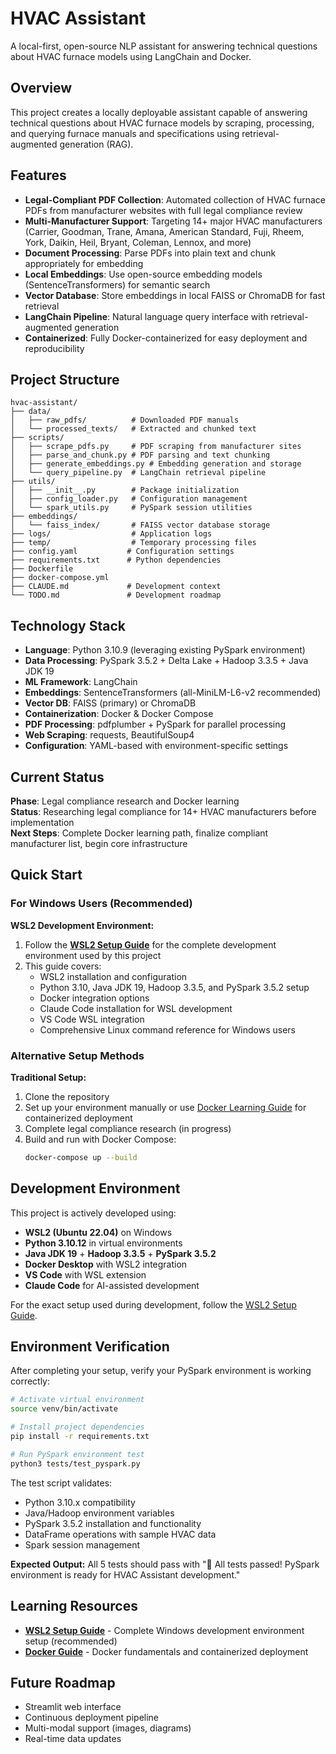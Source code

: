 # HVAC Assistant

A local-first, open-source NLP assistant for answering technical questions about HVAC furnace models using LangChain and Docker.

## Overview

This project creates a locally deployable assistant capable of answering technical questions about HVAC furnace models by scraping, processing, and querying furnace manuals and specifications using retrieval-augmented generation (RAG).

## Features

- **Legal-Compliant PDF Collection**: Automated collection of HVAC furnace PDFs from manufacturer websites with full legal compliance review
- **Multi-Manufacturer Support**: Targeting 14+ major HVAC manufacturers (Carrier, Goodman, Trane, Amana, American Standard, Fuji, Rheem, York, Daikin, Heil, Bryant, Coleman, Lennox, and more)
- **Document Processing**: Parse PDFs into plain text and chunk appropriately for embedding
- **Local Embeddings**: Use open-source embedding models (SentenceTransformers) for semantic search
- **Vector Database**: Store embeddings in local FAISS or ChromaDB for fast retrieval
- **LangChain Pipeline**: Natural language query interface with retrieval-augmented generation
- **Containerized**: Fully Docker-containerized for easy deployment and reproducibility

## Project Structure

```
hvac-assistant/
├── data/
│   ├── raw_pdfs/          # Downloaded PDF manuals
│   └── processed_texts/   # Extracted and chunked text
├── scripts/
│   ├── scrape_pdfs.py     # PDF scraping from manufacturer sites
│   ├── parse_and_chunk.py # PDF parsing and text chunking
│   ├── generate_embeddings.py # Embedding generation and storage
│   └── query_pipeline.py  # LangChain retrieval pipeline
├── utils/
│   ├── __init__.py        # Package initialization
│   ├── config_loader.py   # Configuration management
│   └── spark_utils.py     # PySpark session utilities
├── embeddings/
│   └── faiss_index/       # FAISS vector database storage
├── logs/                  # Application logs
├── temp/                  # Temporary processing files
├── config.yaml           # Configuration settings
├── requirements.txt      # Python dependencies
├── Dockerfile
├── docker-compose.yml
├── CLAUDE.md             # Development context
└── TODO.md               # Development roadmap
```

## Technology Stack

- **Language**: Python 3.10.9 (leveraging existing PySpark environment)
- **Data Processing**: PySpark 3.5.2 + Delta Lake + Hadoop 3.3.5 + Java JDK 19
- **ML Framework**: LangChain
- **Embeddings**: SentenceTransformers (all-MiniLM-L6-v2 recommended)
- **Vector DB**: FAISS (primary) or ChromaDB
- **Containerization**: Docker & Docker Compose
- **PDF Processing**: pdfplumber + PySpark for parallel processing
- **Web Scraping**: requests, BeautifulSoup4
- **Configuration**: YAML-based with environment-specific settings

## Current Status

**Phase**: Legal compliance research and Docker learning  
**Status**: Researching legal compliance for 14+ HVAC manufacturers before implementation  
**Next Steps**: Complete Docker learning path, finalize compliant manufacturer list, begin core infrastructure

## Quick Start

### For Windows Users (Recommended)

**WSL2 Development Environment:**
1. Follow the **[WSL2 Setup Guide](learnings/wsl-guide.md)** for the complete development environment used by this project
2. This guide covers:
   - WSL2 installation and configuration
   - Python 3.10, Java JDK 19, Hadoop 3.3.5, and PySpark 3.5.2 setup
   - Docker integration options
   - Claude Code installation for WSL development
   - VS Code WSL integration
   - Comprehensive Linux command reference for Windows users

### Alternative Setup Methods

**Traditional Setup:**
1. Clone the repository
2. Set up your environment manually or use [Docker Learning Guide](learnings/docker-guide.md) for containerized deployment
3. Complete legal compliance research (in progress)
4. Build and run with Docker Compose:
   ```bash
   docker-compose up --build
   ```

## Development Environment

This project is actively developed using:
- **WSL2 (Ubuntu 22.04)** on Windows
- **Python 3.10.12** in virtual environments
- **Java JDK 19** + **Hadoop 3.3.5** + **PySpark 3.5.2**
- **Docker Desktop** with WSL2 integration
- **VS Code** with WSL extension
- **Claude Code** for AI-assisted development

For the exact setup used during development, follow the [WSL2 Setup Guide](learnings/wsl-guide.md).

## Environment Verification

After completing your setup, verify your PySpark environment is working correctly:

```bash
# Activate virtual environment
source venv/bin/activate

# Install project dependencies
pip install -r requirements.txt

# Run PySpark environment test
python3 tests/test_pyspark.py
```

The test script validates:
- Python 3.10.x compatibility
- Java/Hadoop environment variables
- PySpark 3.5.2 installation and functionality
- DataFrame operations with sample HVAC data
- Spark session management

**Expected Output:** All 5 tests should pass with "🎉 All tests passed! PySpark environment is ready for HVAC Assistant development."

## Learning Resources

- **[WSL2 Setup Guide](learnings/wsl-guide.md)** - Complete Windows development environment setup (recommended)
- **[Docker Guide](learnings/docker-guide.md)** - Docker fundamentals and containerized deployment

## Future Roadmap

- Streamlit web interface
- Continuous deployment pipeline
- Multi-modal support (images, diagrams)
- Real-time data updates 
